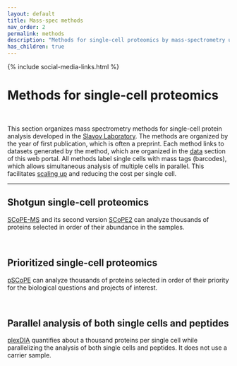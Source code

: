 ```yaml
---
layout: default
title: Mass-spec methods
nav_order: 2
permalink: methods
description: "Methods for single-cell proteomics by mass-spectrometry using multiplexed data dependent acquisition and data independent acquisition. Methods for accurate and high-throughput quantification of proteins in single mammalian cells"
has_children: true
---
```

{% include social-media-links.html %}

# Methods for single-cell proteomics

&nbsp;

This section organizes mass spectrometry methods for single-cell protein analysis developed in the [Slavov Laboratory](https://slavovlab.net). The methods are organized by the year of first publication, which is often a preprint. Each method links to datasets generated by the method, which are organized in the [data](data) section of this web portal. All methods label single cells with mass tags (barcodes), which allows simultaneous analysis of multiple cells in parallel. This facilitates [scaling up](https://www.sciencedirect.com/science/article/pii/S1535947621001511?via%3Dihub) and reducing the cost per single cell.    

------------

## Shotgun single-cell proteomics
[SCoPE-MS](SCoPE-MS) and its second version [SCoPE2](SCoPE2) can analyze thousands of proteins selected in order of their abundance in the samples.

&nbsp;

## Prioritized single-cell proteomics
[pSCoPE](pSCoPE) can analyze thousands of proteins selected in order of their priority for the biological questions and projects of interest.


&nbsp;


## Parallel analysis of both single cells and peptides
[plexDIA](plexDIA) quantifies about a thousand proteins per single cell while parallelizing the analysis of both single cells and peptides. It does not use a carrier sample.

